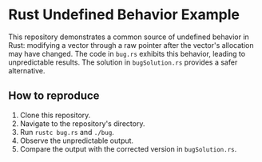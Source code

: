 # Rust Undefined Behavior Example
This repository demonstrates a common source of undefined behavior in Rust: modifying a vector through a raw pointer after the vector's allocation may have changed.  The code in `bug.rs` exhibits this behavior, leading to unpredictable results. The solution in `bugSolution.rs` provides a safer alternative.

## How to reproduce
1. Clone this repository.
2. Navigate to the repository's directory.
3. Run `rustc bug.rs` and `./bug`.
4. Observe the unpredictable output.
5. Compare the output with the corrected version in `bugSolution.rs`.